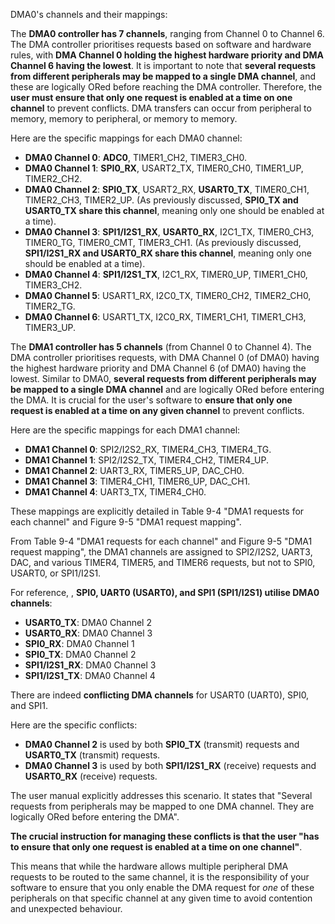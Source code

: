 DMA0's channels and their mappings:

The **DMA0 controller has 7 channels**, ranging from Channel 0 to Channel 6. The DMA controller prioritises requests based on software and hardware rules, with **DMA Channel 0 holding the highest hardware priority and DMA Channel 6 having the lowest**. It is important to note that **several requests from different peripherals may be mapped to a single DMA channel**, and these are logically ORed before reaching the DMA controller. Therefore, the **user must ensure that only one request is enabled at a time on one channel** to prevent conflicts. DMA transfers can occur from peripheral to memory, memory to peripheral, or memory to memory.

Here are the specific mappings for each DMA0 channel:

*   **DMA0 Channel 0**: **ADC0**, TIMER1_CH2, TIMER3_CH0.
*   **DMA0 Channel 1**: **SPI0_RX**, USART2_TX, TIMER0_CH0, TIMER1_UP, TIMER2_CH2.
*   **DMA0 Channel 2**: **SPI0_TX**, USART2_RX, **USART0_TX**, TIMER0_CH1, TIMER2_CH3, TIMER2_UP. (As previously discussed, **SPI0_TX and USART0_TX share this channel**, meaning only one should be enabled at a time).
*   **DMA0 Channel 3**: **SPI1/I2S1_RX**, **USART0_RX**, I2C1_TX, TIMER0_CH3, TIMER0_TG, TIMER0_CMT, TIMER3_CH1. (As previously discussed, **SPI1/I2S1_RX and USART0_RX share this channel**, meaning only one should be enabled at a time).
*   **DMA0 Channel 4**: **SPI1/I2S1_TX**, I2C1_RX, TIMER0_UP, TIMER1_CH0, TIMER3_CH2.
*   **DMA0 Channel 5**: USART1_RX, I2C0_TX, TIMER0_CH2, TIMER2_CH0, TIMER2_TG.
*   **DMA0 Channel 6**: USART1_TX, I2C0_RX, TIMER1_CH1, TIMER1_CH3, TIMER3_UP.

The **DMA1 controller has 5 channels** (from Channel 0 to Channel 4). The DMA controller prioritises requests, with DMA Channel 0 (of DMA0) having the highest hardware priority and DMA Channel 6 (of DMA0) having the lowest. Similar to DMA0, **several requests from different peripherals may be mapped to a single DMA channel** and are logically ORed before entering the DMA. It is crucial for the user's software to **ensure that only one request is enabled at a time on any given channel** to prevent conflicts.

Here are the specific mappings for each DMA1 channel:

*   **DMA1 Channel 0**: SPI2/I2S2_RX, TIMER4_CH3, TIMER4_TG.
*   **DMA1 Channel 1**: SPI2/I2S2_TX, TIMER4_CH2, TIMER4_UP.
*   **DMA1 Channel 2**: UART3_RX, TIMER5_UP, DAC_CH0.
*   **DMA1 Channel 3**: TIMER4_CH1, TIMER6_UP, DAC_CH1.
*   **DMA1 Channel 4**: UART3_TX, TIMER4_CH0.

These mappings are explicitly detailed in Table 9-4 "DMA1 requests for each channel" and Figure 9-5 "DMA1 request mapping".

From Table 9-4 "DMA1 requests for each channel" and Figure 9-5 "DMA1 request mapping", the DMA1 channels are assigned to SPI2/I2S2, UART3, DAC, and various TIMER4, TIMER5, and TIMER6 requests, but not to SPI0, USART0, or SPI1/I2S1.

For reference, , **SPI0, UART0 (USART0), and SPI1 (SPI1/I2S1) utilise DMA0 channels**:
*   **USART0_TX**: DMA0 Channel 2
*   **USART0_RX**: DMA0 Channel 3
*   **SPI0_RX**: DMA0 Channel 1
*   **SPI0_TX**: DMA0 Channel 2
*   **SPI1/I2S1_RX**: DMA0 Channel 3
*   **SPI1/I2S1_TX**: DMA0 Channel 4

There are indeed **conflicting DMA channels** for USART0 (UART0), SPI0, and SPI1.

Here are the specific conflicts:

*   **DMA0 Channel 2** is used by both **SPI0_TX** (transmit) requests and **USART0_TX** (transmit) requests.
*   **DMA0 Channel 3** is used by both **SPI1/I2S1_RX** (receive) requests and **USART0_RX** (receive) requests.

The user manual explicitly addresses this scenario. It states that "Several requests from peripherals may be mapped to one DMA channel. They are logically ORed before entering the DMA".

**The crucial instruction for managing these conflicts is that the user "has to ensure that only one request is enabled at a time on one channel"**.

This means that while the hardware allows multiple peripheral DMA requests to be routed to the same channel, it is the responsibility of your software to ensure that you only enable the DMA request for *one* of these peripherals on that specific channel at any given time to avoid contention and unexpected behaviour.